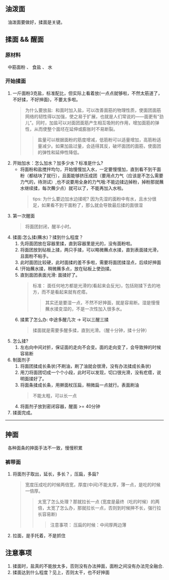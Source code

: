 ## 油泼面
&nbsp;&nbsp;油泼面要做好，揉面是关键。
## 揉面 && 醒面
### 原材料
&nbsp;&nbsp;中筋面粉 、 食盐 、 水 

### 开始揉面
1. 一斤面粉3克盐，标准配比，但实际上看着放(一点点就够啦，不然太筋道了，不好揉，不好抻面)，不要太多啦。
   > 为什么要放盐:&nbsp;&nbsp;和面时加入盐，可以改善面筋的物理性质，使面团面筋网络的韧性得以加强，使之易于扩展，也就是人们常说的——面更有“劲儿”。同时，加盐可以对面团面筋产生相互吸附的作用，增加面筋的弹性，从而使整个面坯在延伸或膨胀时不易断裂。
   >> 盐量可以根据面粉的筋度增减，低筋粉可以适量增加，高筋粉适量减少。如果加盐过量，会适得其反，破坏面团的面筋，使面团的弹性和延伸性降低。
2. 开始加水：怎么加水？加多少水？标准是什么?
   + 将面粉和盐搅拌均匀，开始慢慢加入水，一定要慢慢加，直到看不到干面粉（都结块了就行），且面能够挤压成团（要用点力气（应该是不怎么需要力气的，待测试）,也不说要用全身的力气哦:不能边揉边掉粉，掉粉那就蘸水继续揉，每次蘸少点）就可以了，不能再加入水啦。
     > tips: 为什么要边加水边揉呢? 因为先湿的面粉中有水，且水分很足，如果看不到干面粉了，那么就会导致最后揉的面很湿
3. 第一次醒面
   > 将面团封闭，醒半小时。
4. 揉面:怎么揉(蘸水)？揉到什么程度？
   1. 先将面团放在容器里揉，直到容器里是光的，没有面粉啦。
   2. 将面团放到砧板上揉，两只手揉，可以略微蘸点水揉，直到表面揉光滑，且面粉不粘手。
   3. 此时面团比较硬，此时面揉的差不多啦，需要将面团揉湿点，后续好抻面
   4. !开始蘸水揉，稍微蘸多点，放在砧板上使劲揉。
   5. 直到面团表面光滑: 面揉好了。
      > 标准： 面任何地方都是光滑的(看起来会反光)，包括刚揉下去的地方，而不是看起来就有疙瘩。
      >> 其实还是要湿一点，不然不好抻面，就是容易断。湿是慢慢蘸水揉变湿的，不是一次性加入很多水。
   6. 揉累了怎么办: 中途多醒几次 -> 可以三醒三揉
      > 揉面就是需要多醒多揉，直到光滑。（醒十分钟，揉十分钟）
5. 怎么揉?
   1. 左右向中间对折，保证面的走向不会变。面的走向变了，会导致抻的时候容易断
6. 制面剂子
   1. 将面团揉成长条状(不刷油，刷了油就会很滑，没有办法揉成长条状)
   2. 用刀将面团切成一个个小段，此时可以发现，切口很光滑，没有疙瘩，说明面揉好了。
   3. 将面条揉成长条，用擀面杖压扁，稍微扁一点就行。表面刷油
      > 不能太粗，可以长一点 
   4. 将面剂子放到密闭容器，醒面 >= 40分钟
7. 揉面完成。
---

## 抻面
&nbsp;&nbsp;各种面条的抻面手法不一致，慢慢积累
### 裤带面
1. 将面剂子取出，延长，多长？，压扁，多扁?
   > 宽度压成吃的时候两倍宽，厚度(中间)不能太厚，薄一点，是吃的时候一倍厚。
   >> 太宽了怎么处理？那就拉长一点 (宽度是最终（吃的时候）的两倍，太宽了怎么办，那就拉长一点，否则到时候抻不长，强行拉长容易断)
   >>> 注意事项： 压扁的时候：中间厚两边薄
2. 拉面，是手托着，不是抓住


## 注意事项
1. 揉面时，盐真的不能放太多，否则没有办法抻面，面粉之间没有办法完全融合.
2. 揉面达到什么程度？见上，否则太干，也不好抻面